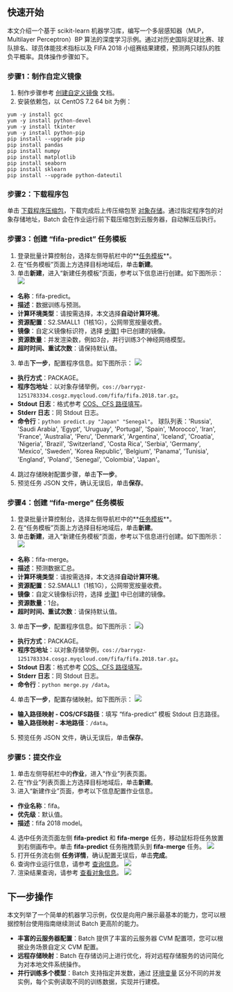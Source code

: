 ## 快速开始
本文介绍一个基于 scikit-learn 机器学习库，编写一个多层感知器（MLP，Multilayer Perceptron）BP 算法的深度学习示例。通过对历史国际足球比赛、球队排名、球员体能技术指标以及 FIFA 2018 小组赛结果建模，预测两只球队的胜负平概率。具体操作步骤如下。

### 步骤1：制作自定义镜像
<span id="Step1"></span>
1. 制作步骤参考 [创建自定义镜像](https://intl.cloud.tencent.com/document/product/213/4942) 文档。
2. 安装依赖包，以 CentOS 7.2 64 bit 为例：
```
yum -y install gcc
yum -y install python-devel
yum -y install tkinter
yum -y install python-pip
pip install --upgrade pip
pip install pandas
pip install numpy
pip install matplotlib
pip install seaborn
pip install sklearn
pip install --upgrade python-dateutil
```

### 步骤2：下载程序包
单击 [下载程序压缩包](https://main.qcloudimg.com/raw/40b6eb7103072ca549e398ca39783f21.gz)，下载完成后上传压缩包至 [对象存储](https://intl.cloud.tencent.com/zh/document/product/436)。通过指定程序包的对象存储地址，Batch 会在作业运行前下载压缩包到云服务器，自动解压后执行。

### 步骤3：创建 “fifa-predict” 任务模板
1. 登录批量计算控制台，选择左侧导航栏中的**[任务模板](https://console.cloud.tencent.com/batch/task)**。
2. 在“任务模板”页面上方选择目标地域后，单击**新建**。
3. 单击**新建**，进入“新建任务模板”页面，参考以下信息进行创建。如下图所示：
![](https://main.qcloudimg.com/raw/adbdbc31286ef4d58d3ade44570cf832.png)
  * **名称**：fifa-predict。
  * **描述**：数据训练与预测。
  * **计算环境类型**：请按需选择，本文选择**自动计算环境**。
  * **资源配置**：S2.SMALL1（1核1G），公网带宽按量收费。
  * **镜像**：自定义镜像标识符，选择 [步骤1](#Step1) 中已创建的镜像。
  * **资源数量**：并发渲染数，例如3台，并行训练3个神经网络模型。
  * **超时时间、重试次数**：请保持默认值。
3. 单击**下一步**，配置程序信息。如下图所示：
![](https://main.qcloudimg.com/raw/1203aa789d6666d7b63db9d643f1bb38.png)
  * **执行方式**：PACKAGE。
  * **程序包地址**：以对象存储举例，`cos://barrygz-1251783334.cosgz.myqcloud.com/fifa/fifa.2018.tar.gz`。
  * **Stdout 日志**：格式参考 [COS、CFS 路径填写](https://intl.cloud.tencent.com/document/product/599/13996)。
  * **Stderr 日志**：同 Stdout 日志。
  * **命令行**：`python predict.py "Japan" "Senegal"`。
球队列表：'Russia', 'Saudi Arabia', 'Egypt', 'Uruguay', 'Portugal', 'Spain', 'Morocco', 'Iran', 'France', 'Australia', 'Peru', 'Denmark', 'Argentina', 'Iceland', 'Croatia', 'Nigeria', 'Brazil', 'Switzerland', 'Costa Rica', 'Serbia', 'Germany', 'Mexico', 'Sweden', 'Korea Republic', 'Belgium', 'Panama', 'Tunisia', 'England', 'Poland', 'Senegal', 'Colombia', 'Japan'。
4. 跳过存储映射配置步骤，单击**下一步**。
5. 预览任务 JSON 文件，确认无误后，单击**保存**。

### 步骤4：创建 “fifa-merge” 任务模板
1. 登录批量计算控制台，选择左侧导航栏中的**[任务模板](https://console.cloud.tencent.com/batch/task)**。
2. 在“任务模板”页面上方选择目标地域后，单击**新建**。
3. 单击**新建**，进入“新建任务模板”页面，参考以下信息进行创建。如下图所示：
![](https://main.qcloudimg.com/raw/3f79fc57b16a7a3c6d5d1083e86576e2.png)
  * **名称**：fifa-merge。
  * **描述**：预测数据汇总。
  * **计算环境类型**：请按需选择，本文选择**自动计算环境**。
  * **资源配置**：S2.SMALL1（1核1G），公网带宽按量收费。
  * **镜像**：自定义镜像标识符，选择 [步骤1](#Step1) 中已创建的镜像。
  * **资源数量**：1台。
  * **超时时间、重试次数**：请保持默认值。
3. 单击**下一步**，配置程序信息。如下图所示：
![](https://main.qcloudimg.com/raw/7c08ee74a2dadbea3ef0bc3b94788694.png))
  * **执行方式**：PACKAGE。
  * **程序包地址**：以对象存储举例，`cos://barrygz-1251783334.cosgz.myqcloud.com/fifa/fifa.2018.tar.gz`。
  * **Stdout 日志**：格式参考 [COS、CFS 路径填写](https://intl.cloud.tencent.com/document/product/599/13996)。
  * **Stderr 日志**：同 Stdout 日志。
  * **命令行**：`python merge.py /data`。
4. 单击**下一步**，配置存储映射。如下图所示：
![](https://main.qcloudimg.com/raw/eb1b1dd75a45c81ae4b7089b36f7adc9.png)
 - **输入路径映射 - COS/CFS路径**：填写 “fifa-predict” 模板 Stdout 日志路径。
 - **输入路径映射 - 本地路径**：`/data`。
5. 预览任务 JSON 文件，确认无误后，单击**保存**。

### 步骤5：提交作业
1. 单击左侧导航栏中的**作业**，进入“作业”列表页面。
2. 在“作业”列表页面上方选择目标地域后，单击**新建**。
2. 进入“新建作业”页面，参考以下信息配置作业信息。
  * **作业名称**：fifa。
  * **优先级**：默认值。
  * **描述**：fifa 2018 model。
4. 选中任务流页面左侧 **fifa-predict** 和 **fifa-merge** 任务，移动鼠标将任务放置到右侧画布中。单击 **fifa-predict** 任务拖拽箭头到 **fifa-merge** 任务。
![](https://main.qcloudimg.com/raw/d92616232f162679f03edfb4b7e32188.png)
5. 打开任务流右侧 **任务详情**，确认配置无误后，单击**完成**。
5. 查询作业运行信息，请参考 [查询信息](https://intl.cloud.tencent.com/document/product/599/14567)。
![](https://main.qcloudimg.com/raw/7f2fac7290ca2c51f0203e7b01821354.png)
6. 渲染结果查询，请参考 [查看对象信息](https://intl.cloud.tencent.com/document/product/436/13326)。
![](https://main.qcloudimg.com/raw/1f8434915088871fa540ff7b754f84a1.png)

## 下一步操作
本文列举了一个简单的机器学习示例，仅仅是向用户展示最基本的能力，您可以根据控制台使用指南继续测试 Batch 更高阶的能力。
- **丰富的云服务器配置**：Batch 提供了丰富的云服务器 CVM 配置项，您可以根据业务场景自定义 CVM 配置。
- **远程存储映射**：Batch 在存储访问上进行优化，将对远程存储服务的访问简化为对本地文件系统操作。
- **并行训练多个模型**：Batch 支持指定并发数，通过 [环境变量](https://intl.cloud.tencent.com/document/product/599/11752) 区分不同的并发实例，每个实例读取不同的训练数据，实现并行建模。



